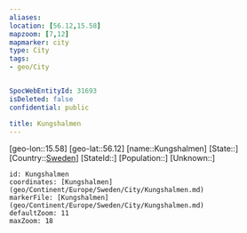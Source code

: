 ```yaml
---
aliases: 
location: [56.12,15.58]
mapzoom: [7,12] 
mapmarker: city 
type: City
tags:
- geo/City


SpocWebEntityId: 31693
isDeleted: false
confidential: public

title: Kungshalmen
---
```

[geo-lon::15.58]
[geo-lat::56.12]
[name::Kungshalmen]
[State::]
[Country::[Sweden](geo/Continent/Europe/Sweden.md)]
[StateId::]
[Population::]
[Unknown::]


```leaflet
id: Kungshalmen
coordinates: [Kungshalmen](geo/Continent/Europe/Sweden/City/Kungshalmen.md)
markerFile: [Kungshalmen](geo/Continent/Europe/Sweden/City/Kungshalmen.md)
defaultZoom: 11 
maxZoom: 18
```


